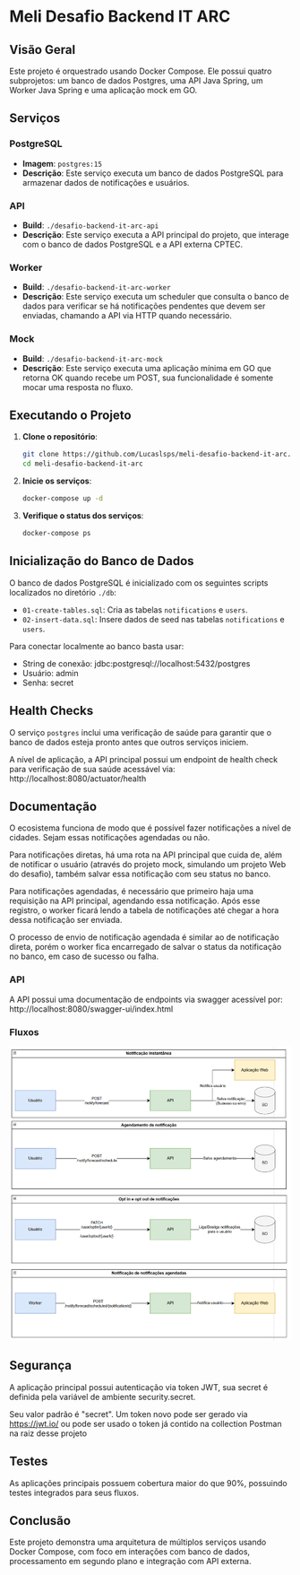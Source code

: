 # Meli Desafio Backend IT ARC

## Visão Geral

Este projeto é orquestrado usando Docker Compose. Ele possui quatro subprojetos: um banco de dados Postgres, uma API Java Spring, um Worker Java Spring e uma aplicação mock em GO.

## Serviços

### PostgreSQL
- **Imagem**: `postgres:15`
- **Descrição**: Este serviço executa um banco de dados PostgreSQL para armazenar dados de notificações e usuários.

### API
- **Build**: `./desafio-backend-it-arc-api`
- **Descrição**: Este serviço executa a API principal do projeto, que interage com o banco de dados PostgreSQL e a API externa CPTEC.

### Worker
- **Build**: `./desafio-backend-it-arc-worker`
- **Descrição**: Este serviço executa um scheduler que consulta o banco de dados para verificar se há notificações pendentes que devem ser enviadas, chamando a API via HTTP quando necessário.

### Mock
- **Build**: `./desafio-backend-it-arc-mock`
- **Descrição**: Este serviço executa uma aplicação mínima em GO que retorna OK quando recebe um POST, sua funcionalidade é somente mocar uma resposta no fluxo.

## Executando o Projeto

1. **Clone o repositório**:
    ```sh
    git clone https://github.com/Lucaslsps/meli-desafio-backend-it-arc.git
    cd meli-desafio-backend-it-arc
    ```

2. **Inicie os serviços**:
    ```sh
    docker-compose up -d
    ```

3. **Verifique o status dos serviços**:
    ```sh
    docker-compose ps
    ```

## Inicialização do Banco de Dados

O banco de dados PostgreSQL é inicializado com os seguintes scripts localizados no diretório `./db`:

- `01-create-tables.sql`: Cria as tabelas `notifications` e `users`.
- `02-insert-data.sql`: Insere dados de seed nas tabelas `notifications` e `users`.

Para conectar localmente ao banco basta usar:
- String de conexão: jdbc:postgresql://localhost:5432/postgres
- Usuário: admin
- Senha: secret

## Health Checks

O serviço `postgres` inclui uma verificação de saúde para garantir que o banco de dados esteja pronto antes que outros serviços iniciem.

A nível de aplicação, a API principal possui um endpoint de health check para verificação de sua saúde acessável via: http://localhost:8080/actuator/health

## Documentação

O ecosistema funciona de modo que é possível fazer notificações a nível de cidades. Sejam essas notificações agendadas ou não.

Para notificações diretas, há uma rota na API principal que cuida de, além de notificar o usuário (através do projeto mock, simulando um projeto Web do desafio), também salvar essa notificação com seu status no banco.

Para notificações agendadas, é necessário que primeiro haja uma requisição na API principal, agendando essa notificação. Após esse registro, o worker ficará lendo a tabela de notificações até chegar a hora dessa notificação ser enviada.

O processo de envio de notificação agendada é similar ao de notificação direta, porém o worker fica encarregado de salvar o status da notificação no banco, em caso de sucesso ou falha.


### API

A API possui uma documentação de endpoints via swagger acessível por: http://localhost:8080/swagger-ui/index.html

### Fluxos

![Fluxos](./imgs/fluxos.png)

## Segurança

A aplicação principal possui autenticação via token JWT, sua secret é definida pela variável de ambiente security.secret.

Seu valor padrão é "secret". Um token novo pode ser gerado via https://jwt.io/ ou pode ser usado o token já contido na collection Postman na raiz desse projeto

## Testes

As aplicações principais possuem cobertura maior do que 90%, possuindo testes integrados para seus fluxos.

## Conclusão

Este projeto demonstra uma arquitetura de múltiplos serviços usando Docker Compose, com foco em interações com banco de dados, processamento em segundo plano e integração com API externa.